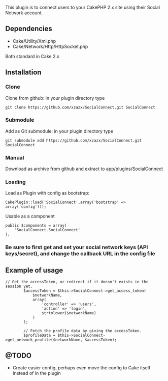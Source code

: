 This plugin is to connect users to your CakePHP 2.x site using their Social Network account.

## Dependencies
* Cake/Utility/Xml.php
* Cake/Network/Http/HttpSocket.php

Both standard in Cake 2.x


## Installation

### Clone

Clone from github: in your plugin directory type 

	git clone https://github.com/xzazx/SocialConnect.git SocialConnect

### Submodule

Add as Git submodule: in your plugin directory type 

	git submodule add https://github.com/xzazx/SocialConnect.git SocialConnect

### Manual

Download as archive from github and extract to app/plugins/SocialConnect

### Loading

Load as Plugin with config as bootstrap:

	CakePlugin::load('SocialConnect',array('bootstrap' => array('config')));
	
Usable as a component
	
	public $components = array(
		'SocialConnect.SocialConnect'
	);

### Be sure to first get and set your social network keys (API keys/secret), and change the callback URL in the config file

## Example of usage

	// Get the accessToken, or redirect if it doesn't exists in the session yet.
			$accessToken = $this->SocialConnect->get_access_token(
				$networkName,
				array(
					'controller' => 'users',
					'action' => 'login',
					strtolower($networkName)
				)
			);

			// Fetch the profile data by giving the accessToken.
			$profileData = $this->SocialConnect->get_network_profile($networkName, $accessToken);


## @TODO
*	Create easier config, perhaps even move the config to Cake itself instead of in the plugin